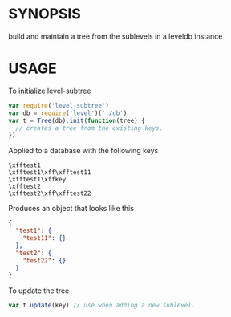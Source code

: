 # SYNOPSIS
build and maintain a tree from the sublevels in a leveldb instance

# USAGE
To initialize level-subtree
```js
var require('level-subtree')
var db = require('level')('./db')
var t = Tree(db).init(function(tree) {
  // creates a tree from the existing keys.
})
```

Applied to a database with the following keys
```ascii
\xfftest1
\xfftest1\xff\xfftest11
\xfftest1\xffkey
\xfftest2
\xfftest2\xff\xfftest22
```

Produces an object that looks like this
```json
{
  "test1": {
    "test11": {}
  },
  "test2": {
    "test22": {}
  }
}
```

To update the tree

```js
var t.update(key) // use when adding a new sublevel.
```
